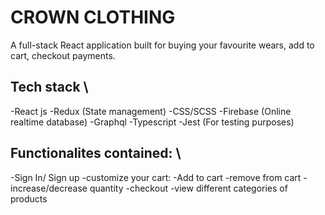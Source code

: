 # CROWN CLOTHING
A full-stack React application built for buying your favourite wears, add to cart, checkout payments. 

## Tech stack \
-React js 
-Redux (State management) 
-CSS/SCSS 
-Firebase (Online realtime database) 
-Graphql 
-Typescript 
-Jest (For testing purposes) 


## Functionalites contained: \
-Sign In/ Sign up 
-customize your cart: 
-Add to cart 
-remove from cart 
-increase/decrease quantity 
-checkout 
-view different categories of products
